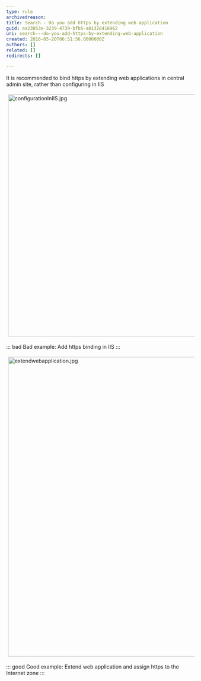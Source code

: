 ```yaml
---
type: rule
archivedreason: 
title: Search - Do you add https by extending web application
guid: aa23853e-3239-4739-bfb5-a01328416962
uri: search---do-you-add-https-by-extending-web-application
created: 2016-05-20T06:51:56.0000000Z
authors: []
related: []
redirects: []

---
```


It is recommended to bind https by extending web applications in central admin site, rather than configuring in IIS

<!--endintro-->
<dl class="ssw15-rteElement-ImageArea"><img src="configurationInIIS.jpg" alt="configurationInIIS.jpg" style="margin:5px;width:653px;"></dl>

::: bad
Bad example: Add https binding in IIS
:::

<dl class="ssw15-rteElement-ImageArea"><img src="extendwebapplication.jpg" alt="extendwebapplication.jpg" style="margin:5px;width:808px;"></dl>

::: good
Good example: Extend web application and assign https to the Internet zone
:::
